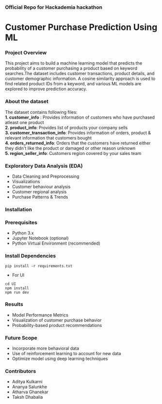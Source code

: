 ### **Official Repo for Hackademia hackathon**

# **Customer Purchase Prediction Using ML**  

### **Project Overview**  
This project aims to build a machine learning model that predicts the probability of a customer purchasing a product based on keyword searches.The dataset includes customer transactions, product details, and customer demographic information. A cosine similarity approach is used to find related product IDs from a keyword, and various ML models are explored to improve prediction accuracy.
  


### **About the dataset**  
The dataset contains following files:  
**1. customer_info** : Provides information of customers who have purchased 
atleast one product   
**2. product_info**:  Provides list of products your company sells  
**3. customer_transaction_info**: Provides information of orders, product & relevant 
information that customers bought  
**4. orders_returned_info**: 
Orders that the customers have returned either they didn't 
like the product or damaged or other reason unknown  
**5. region_seller_info**:  Customers region covered by your sales team  



### **Exploratory Data Analysis (EDA)**  
- Data Cleaning and Preprocessing   
- Visualizations  
- Customer behaviour analysis  
- Customer regional analysis  
- Purchase Patterns & Trends  

### **Installation**
### **Prerequisites**
- Python 3.x  
- Jupyter Notebook (optional)  
- Python Virtual Environment (recommended)

### **Install Dependencies**  
```pip install -r requirements.txt```

- For UI  
```
cd UI  
npm install
npm run dev
```

### **Results**  
- Model Performance Metrics
- Visualization of customer purchase behavior
- Probability-based product recommendations


### **Future Scope**
- Incorporate more behavioral data
- Use of reinforcement learning to account for new data
- Optimize model using deep learning techniques

### **Contributors**
- Aditya Kulkarni
- Ananya Salunkhe
- Atharva Ghanekar
- Taksh Dhabalia





